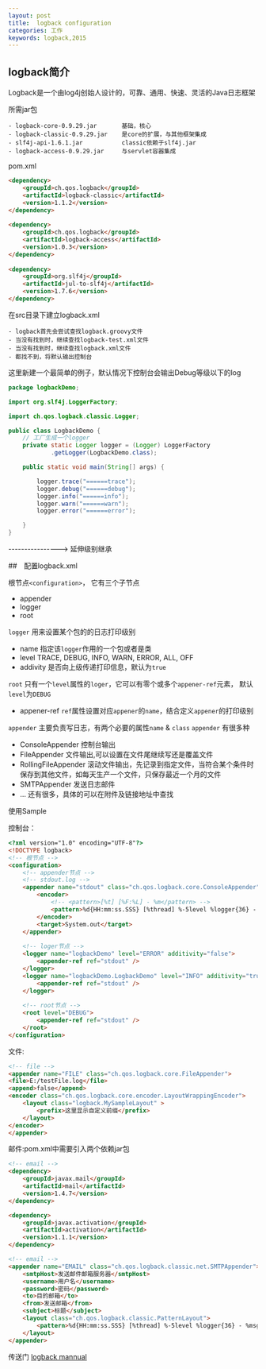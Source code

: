 ```yaml
---
layout: post
title:  logback configuration
categories: 工作
keywords: logback,2015
---
```


## logback简介

Logback是一个由log4j创始人设计的，可靠、通用、快速、灵活的Java日志框架

所需jar包
	
	- logback-core-0.9.29.jar 		基础，核心
	- logback-classic-0.9.29.jar 	是core的扩展，与其他框架集成
	- slf4j-api-1.6.1.jar 			classic依赖于slf4j.jar
	- logback-access-0.9.29.jar 	与servlet容器集成

pom.xml

```html
<dependency>
	<groupId>ch.qos.logback</groupId>
	<artifactId>logback-classic</artifactId>
	<version>1.1.2</version>
</dependency>
	
<dependency>
	<groupId>ch.qos.logback</groupId>
	<artifactId>logback-access</artifactId>
	<version>1.0.3</version>
</dependency>
	
<dependency>
	<groupId>org.slf4j</groupId>
	<artifactId>jul-to-slf4j</artifactId>
	<version>1.7.6</version>
</dependency>
```

在src目录下建立logback.xml

	- logback首先会尝试查找logback.groovy文件
	- 当没有找到时，继续查找logback-test.xml文件 
	- 当没有找到时，继续查找logback.xml文件
	- 都找不到，将默认输出控制台

这里新建一个最简单的例子，默认情况下控制台会输出Debug等级以下的log

``` java
package logbackDemo;

import org.slf4j.LoggerFactory;

import ch.qos.logback.classic.Logger;

public class LogbackDemo {
	// 工厂生成一个logger
	private static Logger logger = (Logger) LoggerFactory
			.getLogger(LogbackDemo.class);

	public static void main(String[] args) {

		logger.trace("======trace");
		logger.debug("======debug");
		logger.info("======info");
		logger.warn("======warn");
		logger.error("======error");

	}
}
```

----------------> 延伸级别继承


##　配置logback.xml

根节点`<configuration>`， 它有三个子节点

- appender
- logger
- root

`logger` 用来设置某个包的的日志打印级别

- name 				指定该`logger`作用的一个包或者是类
- level				TRACE, DEBUG, INFO, WARN, ERROR, ALL, OFF
- addivity 			是否向上级传递打印信息，默认为`true`

`root` 只有一个`level`属性的`loger`，它可以有零个或多个`appener-ref`元素， 默认`level`为`DEBUG`

- appener-ref		`ref`属性设置对应`appener`的`name`，结合定义`appener`的打印级别

`appender` 主要负责写日志，有两个必要的属性`name` & `class`
`appender` 有很多种

- ConsoleAppender 		控制台输出
- FileAppender			文件输出,可以设置在文件尾继续写还是覆盖文件
- RollingFileAppender	滚动文件输出，先记录到指定文件，当符合某个条件时保存到其他文件，如每天生产一个文件，只保存最近一个月的文件
- SMTPAppender			发送日志邮件
- ... 还有很多，具体的可以在附件及链接地址中查找

使用Sample

控制台：

``` html
<?xml version="1.0" encoding="UTF-8"?>
<!DOCTYPE logback>
<!-- 根节点 -->
<configuration>
	<!-- appender节点 -->
    <!-- stdout.log -->
    <appender name="stdout" class="ch.qos.logback.core.ConsoleAppender">
        <encoder>
            <!-- <pattern>[%t] [%F:%L] - %m</pattern> -->
            <pattern>%d{HH:mm:ss.SSS} [%thread] %-5level %logger{36} - %msg%n</pattern>
        </encoder>
        <target>System.out</target>
    </appender>
    
    <!-- loger节点 -->
    <logger name="logbackDemo" level="ERROR" additivity="false">
    	<appender-ref ref="stdout" />
    </logger>
    <logger name="logbackDemo.LogbackDemo" level="INFO" additivity="true">
    	<appender-ref ref="stdout" />
    </logger>
    
    <!-- root节点 -->
    <root level="DEBUG">
        <appender-ref ref="stdout" />
    </root>
</configuration>
```

文件:

```html
<!-- file -->
<appender name="FILE" class="ch.qos.logback.core.FileAppender">
<file>E:/testFile.log</file>
<append>false</append>
<encoder class="ch.qos.logback.core.encoder.LayoutWrappingEncoder">
	<layout class="logback.MySampleLayout" >
		<prefix>这里显示自定义前缀</prefix>
	</layout>
</encoder>
</appender>
```

邮件:pom.xml中需要引入两个依赖jar包

```html
<!-- email -->
<dependency>
	<groupId>javax.mail</groupId>
	<artifactId>mail</artifactId>
	<version>1.4.7</version>
</dependency>

<dependency>
	<groupId>javax.activation</groupId>
	<artifactId>activation</artifactId>
	<version>1.1.1</version>
</dependency>
```

``` html
<!-- email -->
<appender name="EMAIL" class="ch.qos.logback.classic.net.SMTPAppender">
	<smtpHost>发送邮件邮箱服务器</smtpHost>
	<username>用户名</username>
	<password>密码</password>
	<to>目的邮箱</to>
	<from>发送邮箱</from>
	<subject>标题</subject>
	<layout class="ch.qos.logback.classic.PatternLayout">
  		<pattern>%d{HH:mm:ss.SSS} [%thread] %-5level %logger{36} - %msg%n</pattern>
	</layout>
</appender>
```

传送门 [logback mannual](http://logback.qos.ch/manual/)